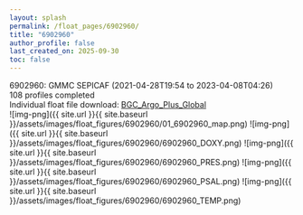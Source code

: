 ```yaml
---
layout: splash
permalink: /float_pages/6902960/
title: "6902960"
author_profile: false
last_created_on: 2025-09-30
toc: false
---
```

 
6902960: GMMC SEPICAF (2021-04-28T19:54 to 2023-04-08T04:26)\
108 profiles completed\
Individual float file download: [BGC_Argo_Plus_Global](https://ftp.soest.hawaii.edu/bgc_argo_plus/Individual_Floats/outliers_removed/6902960_Sprof_processed.nc)\
![img-png]({{ site.url }}{{ site.baseurl }}/assets/images/float_figures/6902960/01_6902960_map.png)
![img-png]({{ site.url }}{{ site.baseurl }}/assets/images/float_figures/6902960/6902960_DOXY.png)
![img-png]({{ site.url }}{{ site.baseurl }}/assets/images/float_figures/6902960/6902960_PRES.png)
![img-png]({{ site.url }}{{ site.baseurl }}/assets/images/float_figures/6902960/6902960_PSAL.png)
![img-png]({{ site.url }}{{ site.baseurl }}/assets/images/float_figures/6902960/6902960_TEMP.png)
